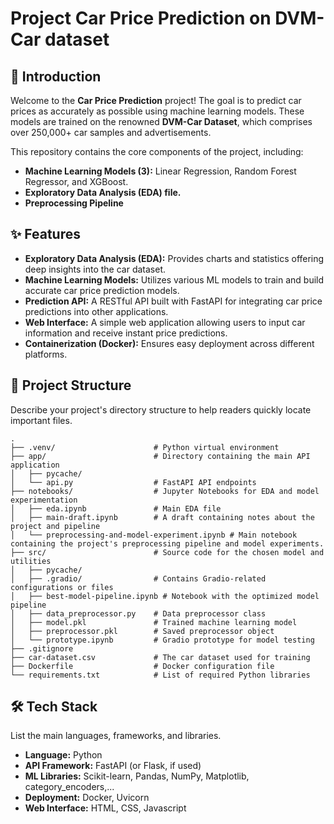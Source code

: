# Project Car Price Prediction on DVM-Car dataset

## 🎯 Introduction

Welcome to the **Car Price Prediction** project! The goal is to predict car prices as accurately as possible using machine learning models. These models are trained on the renowned **DVM-Car Dataset**, which comprises over 250,000+ car samples and advertisements.

This repository contains the core components of the project, including:
- **Machine Learning Models (3):** Linear Regression, Random Forest Regressor, and XGBoost.
- **Exploratory Data Analysis (EDA) file.**
- **Preprocessing Pipeline**


## ✨ Features

* **Exploratory Data Analysis (EDA):** Provides charts and statistics offering deep insights into the car dataset.
* **Machine Learning Models:** Utilizes various ML models to train and build accurate car price prediction models.
* **Prediction API:** A RESTful API built with FastAPI for integrating car price predictions into other applications.
* **Web Interface:** A simple web application allowing users to input car information and receive instant price predictions.
* **Containerization (Docker):** Ensures easy deployment across different platforms.

## 🚀 Project Structure

Describe your project's directory structure to help readers quickly locate important files.
```
.
├── .venv/                      # Python virtual environment
├── app/                        # Directory containing the main API application
│   ├── pycache/
│   └── api.py                  # FastAPI API endpoints
├── notebooks/                  # Jupyter Notebooks for EDA and model experimentation
│   ├── eda.ipynb               # Main EDA file
│   ├── main-draft.ipynb        # A draft containing notes about the project and pipeline
│   └── preprocessing-and-model-experiment.ipynb # Main notebook containing the project's preprocessing pipeline and model experiments.
├── src/                        # Source code for the chosen model and utilities
│   ├── pycache/
│   ├── .gradio/                # Contains Gradio-related configurations or files
│   ├── best-model-pipeline.ipynb # Notebook with the optimized model pipeline
│   ├── data_preprocessor.py    # Data preprocessor class
│   ├── model.pkl               # Trained machine learning model
│   ├── preprocessor.pkl        # Saved preprocessor object
│   └── prototype.ipynb         # Gradio prototype for model testing
├── .gitignore
├── car-dataset.csv             # The car dataset used for training
├── Dockerfile                  # Docker configuration file
└── requirements.txt            # List of required Python libraries
```
## 🛠️ Tech Stack

List the main languages, frameworks, and libraries.

* **Language:** Python
* **API Framework:** FastAPI (or Flask, if used)
* **ML Libraries:** Scikit-learn, Pandas, NumPy, Matplotlib, category_encoders,...
* **Deployment:** Docker, Uvicorn
* **Web Interface:** HTML, CSS, Javascript

